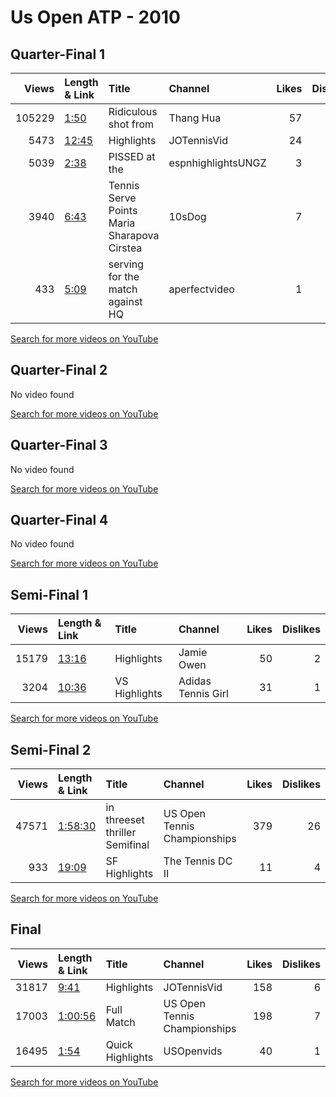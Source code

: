 
# Us Open ATP - 2010
    
## Quarter-Final 1
|   Views | Length & Link                                        | Title                                           | Channel            |   Likes |   Dislikes |
|--------:|:-----------------------------------------------------|:------------------------------------------------|:-------------------|--------:|-----------:|
|  105229 | [1:50](https://www.youtube.com/watch?v=LVh3B_ZRa4Y)  | Ridiculous shot from                            | Thang Hua          |      57 |          8 |
|    5473 | [12:45](https://www.youtube.com/watch?v=OuTxYsg1Amw) | Highlights                                      | JOTennisVid        |      24 |          1 |
|    5039 | [2:38](https://www.youtube.com/watch?v=yQOzg6zv1Uk)  | PISSED at the                                   | espnhighlightsUNGZ |       3 |          1 |
|    3940 | [6:43](https://www.youtube.com/watch?v=UVn0fN3jgQ8)  | Tennis Serve Points     Maria Sharapova Cirstea | 10sDog             |       7 |          0 |
|     433 | [5:09](https://www.youtube.com/watch?v=MglreXiV3VA)  | serving for the match against    HQ             | aperfectvideo      |       1 |          0 |

[Search for more videos on YouTube](https://www.youtube.com/results?search_query=%22us+open%22+%22Wozniacki%22+%22Cibulkova%22+%222010%22+%22highlights%22)     

## Quarter-Final 2
No video found

[Search for more videos on YouTube](https://www.youtube.com/results?search_query=%22us+open%22+%22Zvonareva%22+%22Kanepi%22+%222010%22+%22highlights%22)     

## Quarter-Final 3
No video found

[Search for more videos on YouTube](https://www.youtube.com/results?search_query=%22us+open%22+%22Williams%22+%22Schiavone%22+%222010%22+%22highlights%22)     

## Quarter-Final 4
No video found

[Search for more videos on YouTube](https://www.youtube.com/results?search_query=%22us+open%22+%22Clijsters%22+%22Stosur%22+%222010%22+%22highlights%22)     

## Semi-Final 1
|   Views | Length & Link                                        | Title          | Channel            |   Likes |   Dislikes |
|--------:|:-----------------------------------------------------|:---------------|:-------------------|--------:|-----------:|
|   15179 | [13:16](https://www.youtube.com/watch?v=4P22Fs_jMtA) | Highlights     | Jamie Owen         |      50 |          2 |
|    3204 | [10:36](https://www.youtube.com/watch?v=cHsOJDEvzBM) | VS  Highlights | Adidas Tennis Girl |      31 |          1 |

[Search for more videos on YouTube](https://www.youtube.com/results?search_query=%22us+open%22+%22Zvonareva%22+%22Wozniacki%22+%222010%22+%22highlights%22)     

## Semi-Final 2
|   Views | Length & Link                                          | Title                             | Channel                      |   Likes |   Dislikes |
|--------:|:-------------------------------------------------------|:----------------------------------|:-----------------------------|--------:|-----------:|
|   47571 | [1:58:30](https://www.youtube.com/watch?v=qAjMNpZfg1k) | in threeset thriller    Semifinal | US Open Tennis Championships |     379 |         26 |
|     933 | [19:09](https://www.youtube.com/watch?v=GMgBT9qQGuM)   | SF Highlights                     | The Tennis DC II             |      11 |          4 |

[Search for more videos on YouTube](https://www.youtube.com/results?search_query=%22us+open%22+%22Clijsters%22+%22Williams%22+%222010%22+%22highlights%22)     

## Final
|   Views | Length & Link                                          | Title            | Channel                      |   Likes |   Dislikes |
|--------:|:-------------------------------------------------------|:-----------------|:-----------------------------|--------:|-----------:|
|   31817 | [9:41](https://www.youtube.com/watch?v=IqOFdbtGPo8)    | Highlights       | JOTennisVid                  |     158 |          6 |
|   17003 | [1:00:56](https://www.youtube.com/watch?v=efhBw9Ugonw) | Full Match       | US Open Tennis Championships |     198 |          7 |
|   16495 | [1:54](https://www.youtube.com/watch?v=HQ0AMQr_SSg)    | Quick Highlights | USOpenvids                   |      40 |          1 |

[Search for more videos on YouTube](https://www.youtube.com/results?search_query=%22us+open%22+%22Clijsters%22+%22Zvonareva%22+%222010%22+%22highlights%22)     
